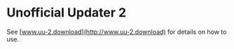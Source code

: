 # Unofficial Updater 2

See [www.uu-2.download](http://www.uu-2.download) for details on how to use.
